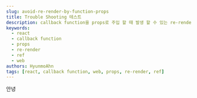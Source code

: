 ```yaml
---
slug: avoid-re-render-by-function-props
title: Trouble Shooting 테스트
description: callback function을 props로 주입 할 때 발생 할 수 있는 re-render를 피하는 방법을 제시한다.
keywords:
  - react
  - callback function
  - props
  - re-render
  - ref
  - web
authors: HyunmoAhn
tags: [react, callback function, web, props, re-render, ref]
---
```


안녕
